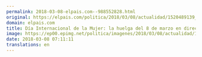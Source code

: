 ```yaml
---
permalink: 2018-03-08-elpais.com--988552828.html
original: https://elpais.com/politica/2018/03/08/actualidad/1520489139_477620.html#?ref=rss&format=simple&link=link
domain: elpais.com
title: Día Internacional de la Mujer: la huelga del 8 de marzo en directo
image: https://ep00.epimg.net/politica/imagenes/2018/03/08/actualidad/1520489139_477620_1520489456_rrss_normal.jpg
date: 2018-03-08 07:11:11
translations: en
---
```


